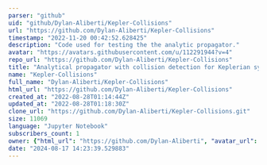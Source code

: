 ```yaml
---
parser: "github"
uid: "github/Dylan-Aliberti/Kepler-Collisions"
url: "https://github.com/Dylan-Aliberti/Kepler-Collisions"
timestamp: "2022-11-20 00:42:52.628425"
description: "Code used for testing the the analytic propagator."
avatar: "https://avatars.githubusercontent.com/u/112291944?v=4"
repo_url: "https://github.com/Dylan-Aliberti/Kepler-Collisions"
title: "Analytical propagator with collision detection for Keplerian systems"
name: "Kepler-Collisions"
full_name: "Dylan-Aliberti/Kepler-Collisions"
html_url: "https://github.com/Dylan-Aliberti/Kepler-Collisions"
created_at: "2022-08-28T01:14:44Z"
updated_at: "2022-08-28T01:18:30Z"
clone_url: "https://github.com/Dylan-Aliberti/Kepler-Collisions.git"
size: 11069
language: "Jupyter Notebook"
subscribers_count: 1
owner: {"html_url": "https://github.com/Dylan-Aliberti", "avatar_url": "https://avatars.githubusercontent.com/u/112291944?v=4", "login": "Dylan-Aliberti", "type": "User"}
date: "2024-08-17 14:23:39.529883"
---
```

